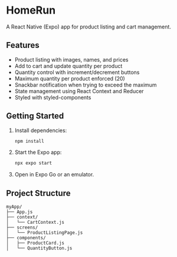# HomeRun

A React Native (Expo) app for product listing and cart management.

## Features

- Product listing with images, names, and prices
- Add to cart and update quantity per product
- Quantity control with increment/decrement buttons
- Maximum quantity per product enforced (20)
- Snackbar notification when trying to exceed the maximum
- State management using React Context and Reducer
- Styled with styled-components

## Getting Started

1. Install dependencies:
    ```sh
    npm install
    ```

2. Start the Expo app:
    ```sh
    npx expo start
    ```

3. Open in Expo Go or an emulator.

## Project Structure

```
myApp/
├── App.js
├── context/
│   └── CartContext.js
├── screens/
│   └── ProductListingPage.js
├── components/
│   ├── ProductCard.js
│   └── QuantityButton.js
